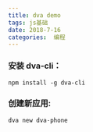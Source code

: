 ```yaml
---
title: dva demo 
tags: js基础
date: 2018-7-16
categories:  编程
---
```


### 安装 dva-cli：
`npm install -g dva-cli`

### 创建新应用:
`dva new dva-phone`

### 